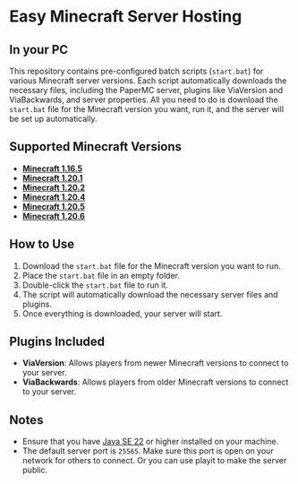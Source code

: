 # Easy Minecraft Server Hosting
## In your PC

This repository contains pre-configured batch scripts (`start.bat`) for various Minecraft server versions. Each script automatically downloads the necessary files, including the PaperMC server, plugins like ViaVersion and ViaBackwards, and server properties. All you need to do is download the `start.bat` file for the Minecraft version you want, run it, and the server will be set up automatically.

## Supported Minecraft Versions
- **[Minecraft 1.16.5](https://github.com/Tasfinthebigboy/HomeMCServer/blob/main/1.16.5/start.bat)**
- **[Minecraft 1.20.1](https://github.com/Tasfinthebigboy/HomeMCServer/blob/main/1.20.1/start.bat)**
- **[Minecraft 1.20.2](https://github.com/Tasfinthebigboy/HomeMCServer/blob/main/1.20.2/start.bat)**
- **[Minecraft 1.20.4](https://github.com/Tasfinthebigboy/HomeMCServer/blob/main/1.20.4/start.bat)**
- **[Minecraft 1.20.5](https://github.com/Tasfinthebigboy/HomeMCServer/blob/main/1.20.5/start.bat)**
- **[Minecraft 1.20.6](https://github.com/Tasfinthebigboy/HomeMCServer/blob/main/1.20.6/start.bat)**

## How to Use
1. Download the `start.bat` file for the Minecraft version you want to run.
2. Place the `start.bat` file in an empty folder.
3. Double-click the `start.bat` file to run it.
4. The script will automatically download the necessary server files and plugins.
5. Once everything is downloaded, your server will start.

## Plugins Included
- **ViaVersion**: Allows players from newer Minecraft versions to connect to your server.
- **ViaBackwards**: Allows players from older Minecraft versions to connect to your server.

## Notes
- Ensure that you have [Java SE 22](https://www.oracle.com/java/technologies/javase/jdk22-archive-downloads.html) or higher installed on your machine.
- The default server port is `25565`. Make sure this port is open on your network for others to connect. Or you can use playit to make the server public.
